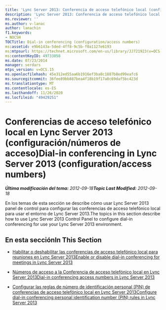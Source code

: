 ```yaml
---
title: 'Lync Server 2013: Conferencia de acceso telefónico local (configuración/números de acceso)'
description: 'Lync Server 2013: Conferencia de acceso telefónico local (configuración/números de acceso).'
ms.reviewer: ''
ms.author: v-lanac
author: lanachin
f1.keywords:
- NOCSH
TOCTitle: Dial-in conferencing (configuration/access numbers)
ms:assetid: e9b6143a-5ded-4ff8-9c5b-f0a1127e6193
ms:mtpsurl: https://technet.microsoft.com/en-us/library/JJ721923(v=OCS.15)
ms:contentKeyID: 49733858
ms.date: 07/23/2014
manager: serdars
mtps_version: v=OCS.15
ms.openlocfilehash: 45e312ed55aa6b1916ef3ba8c1887b8ed99eafc6
ms.sourcegitcommit: 36fee89bb887bea4f18b19f17a8c69daf5bc423d
ms.translationtype: MT
ms.contentlocale: es-ES
ms.lasthandoff: 11/26/2020
ms.locfileid: "49429251"
---
```

# <a name="dial-in-conferencing-in-lync-server-2013-configurationaccess-numbers"></a><span data-ttu-id="228f4-103">Conferencias de acceso telefónico local en Lync Server 2013 (configuración/números de acceso)</span><span class="sxs-lookup"><span data-stu-id="228f4-103">Dial-in conferencing in Lync Server 2013 (configuration/access numbers)</span></span>

<div data-xmlns="http://www.w3.org/1999/xhtml">

<div class="topic" data-xmlns="http://www.w3.org/1999/xhtml" data-msxsl="urn:schemas-microsoft-com:xslt" data-cs="https://msdn.microsoft.com/">

<div data-asp="https://msdn2.microsoft.com/asp">



</div>

<div id="mainSection">

<div id="mainBody"><span data-ttu-id="228f4-104">

<span> </span></span><span class="sxs-lookup"><span data-stu-id="228f4-104">

<span> </span></span></span>

<span data-ttu-id="228f4-105">_**Última modificación del tema:** 2012-09-18_</span><span class="sxs-lookup"><span data-stu-id="228f4-105">_**Topic Last Modified:** 2012-09-18_</span></span>

<span data-ttu-id="228f4-106">En los temas de esta sección se describe cómo usar Lync Server 2013 panel de control para configurar las conferencias de acceso telefónico local para usar el entorno de Lync Server 2013.</span><span class="sxs-lookup"><span data-stu-id="228f4-106">The topics in this section describe how to use Lync Server 2013 Control Panel to configure dial-in conferencing for use your Lync Server 2013 environment.</span></span>

<div>

## <a name="in-this-section"></a><span data-ttu-id="228f4-107">En esta sección</span><span class="sxs-lookup"><span data-stu-id="228f4-107">In This Section</span></span>

  - [<span data-ttu-id="228f4-108">Habilitar o deshabilitar las conferencias de acceso telefónico local para reuniones en Lync Server 2013</span><span class="sxs-lookup"><span data-stu-id="228f4-108">Enable or disable dial-in conferencing for meetings in Lync Server 2013</span></span>](lync-server-2013-enable-or-disable-dial-in-conferencing-for-meetings.md)

  - [<span data-ttu-id="228f4-109">Números de acceso a la Conferencia de acceso telefónico local en Lync Server 2013</span><span class="sxs-lookup"><span data-stu-id="228f4-109">Dial-in conferencing access numbers in Lync Server 2013</span></span>](lync-server-2013-dial-in-conferencing-access-numbers.md)

  - [<span data-ttu-id="228f4-110">Configurar las reglas de número de identificación personal (PIN) de conferencias de acceso telefónico local en Lync Server 2013</span><span class="sxs-lookup"><span data-stu-id="228f4-110">Configure dial-in conferencing personal identification number (PIN) rules in Lync Server 2013</span></span>](lync-server-2013-configure-dial-in-conferencing-personal-identification-number-pin-rules.md)

<span data-ttu-id="228f4-111"></div>

</div>

<span> </span>

</div>

</div>

</span><span class="sxs-lookup"><span data-stu-id="228f4-111"></div>

</div>

<span> </span>

</div>

</div>

</span></span></div>

